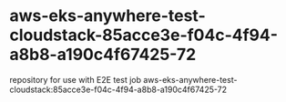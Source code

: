 # aws-eks-anywhere-test-cloudstack-85acce3e-f04c-4f94-a8b8-a190c4f67425-72
repository for use with E2E test job aws-eks-anywhere-test-cloudstack:85acce3e-f04c-4f94-a8b8-a190c4f67425-72
